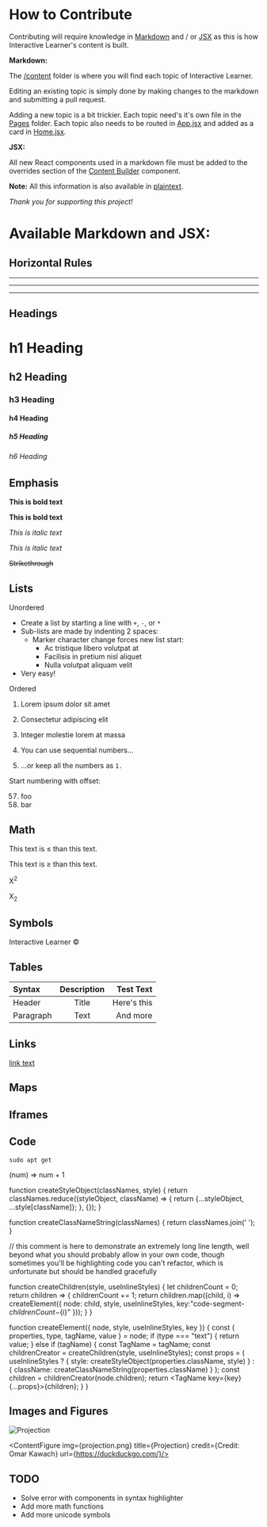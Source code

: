 # How to Contribute

Contributing will require knowledge in [Markdown](https://daringfireball.net/projects/markdown/) and / or [JSX](https://reactjs.org/docs/introducing-jsx.html) as this is how Interactive Learner's content is built.

**Markdown:**

The [/content](https://github.com/InteractiveLearner/interactivelearner.github.io/tree/main/src/views/content) folder is where you will find each topic of Interactive Learner.

Editing an existing topic is simply done by making changes to the markdown and submitting a pull request.

Adding a new topic is a bit trickier. Each topic need's it's own file in the [Pages](https://github.com/InteractiveLearner/interactivelearner.github.io/tree/main/src/views/pages) folder. Each topic also needs to be routed in [App.jsx](https://github.com/InteractiveLearner/interactivelearner.github.io/blob/main/src/App.jsx) and added as a card in [Home.jsx](https://github.com/InteractiveLearner/interactivelearner.github.io/blob/main/src/views/pages/Home.jsx).

**JSX:**

All new React components used in a markdown file must be added to the overrides section of the [Content Builder](https://github.com/InteractiveLearner/interactivelearner.github.io/blob/main/src/components/ContentBuilder.jsx) component.

**Note:** All this information is also available in [plaintext](https://www.interactivelearner-gis.com/static/media/Template.39c2294bb6f605fe9646.md).

*Thank you for supporting this project!*

# Available Markdown and JSX:

## Horizontal Rules

___

---

***

## Headings

# h1 Heading
## h2 Heading
### h3 Heading
#### h4 Heading
##### h5 Heading
###### h6 Heading

## Emphasis

**This is bold text**

__This is bold text__

*This is italic text*

_This is italic text_

~~Strikethrough~~

## Lists

Unordered

+ Create a list by starting a line with `+`, `-`, or `*`
+ Sub-lists are made by indenting 2 spaces:
  - Marker character change forces new list start:
    * Ac tristique libero volutpat at
    + Facilisis in pretium nisl aliquet
    - Nulla volutpat aliquam velit
+ Very easy!

Ordered

1. Lorem ipsum dolor sit amet
2. Consectetur adipiscing elit
3. Integer molestie lorem at massa


1. You can use sequential numbers...
1. ...or keep all the numbers as `1.`

Start numbering with offset:

57. foo
1. bar

## Math

This text is &le; than this text.

This text is &ge; than this text.

X<sup>2</sup>

X<sub>2</sub>

## Symbols

Interactive Learner &copy;

## Tables

| Syntax      | Description | Test Text     |
| :---        |    :----:   |          ---: |
| Header      | Title       | Here's this   |
| Paragraph   | Text        | And more      |

## Links

[link text](https://duckduckgo.com/)

## Maps

<EmptyMap/>

## Iframes

<CardMedia url={https://en.wikipedia.org/wiki/Multivariate_map} height={600}>

## Code

```sudo apt get```

<SyntaxHighlighter language="plaintext">(num) => num + 1</SyntaxHighlighter>

<SyntaxHighlighter language="javascript">
function createStyleObject(classNames, style) {
  return classNames.reduce((styleObject, className) => {
    return {...styleObject, ...style[className]};
  }, {});
}

function createClassNameString(classNames) {
  return classNames.join(' ');
}

// this comment is here to demonstrate an extremely long line length, well beyond what you should probably allow in your own code, though sometimes you'll be highlighting code you can't refactor, which is unfortunate but should be handled gracefully

function createChildren(style, useInlineStyles) {
  let childrenCount = 0;
  return children => {
    childrenCount += 1;
    return children.map((child, i) => createElement({
      node: child,
      style,
      useInlineStyles,
      key:"code-segment-${childrenCount}-${i}"
    }));
  }
}

function createElement({ node, style, useInlineStyles, key }) {
  const { properties, type, tagName, value } = node;
  if (type === "text") {
    return value;
  } else if (tagName) {
    const TagName = tagName;
    const childrenCreator = createChildren(style, useInlineStyles);
    const props = (
      useInlineStyles
      ? { style: createStyleObject(properties.className, style) }
      : { className: createClassNameString(properties.className) }
    );
    const children = childrenCreator(node.children);
    return <TagName key={key} {...props}>{children}</TagName>;
  }
}
</SyntaxHighlighter>

## Images and Figures

![Projection](projection.png)

<ContentFigure img={projection.png} title={Projection} credit={Credit: Omar Kawach} url={https://duckduckgo.com/}/>

## TODO
  - Solve error with components in syntax highlighter
  - Add more math functions
  - Add more unicode symbols
